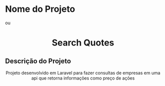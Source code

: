 # Nome do Projeto 
ou
<h1 align="center">Search Quotes</h1>

## Descrição do Projeto
<p align="center">Projeto desenvolvido em Laravel para fazer consultas de empresas em uma api que retorna informações como preço de ações</p>

